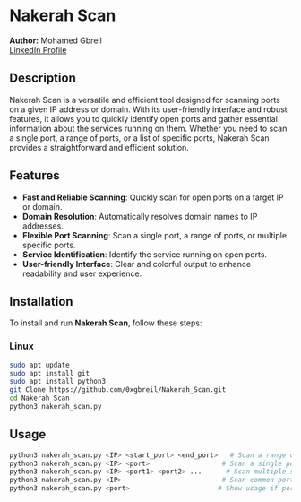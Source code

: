 # Nakerah Scan

**Author:** Mohamed Gbreil  
[LinkedIn Profile](https://www.linkedin.com/in/mohammed-gbreil-b07382329/)

## Description

Nakerah Scan is a versatile and efficient tool designed for scanning ports on a given IP address or domain. With its user-friendly interface and robust features, it allows you to quickly identify open ports and gather essential information about the services running on them. Whether you need to scan a single port, a range of ports, or a list of specific ports, Nakerah Scan provides a straightforward and efficient solution.

## Features

- **Fast and Reliable Scanning**: Quickly scan for open ports on a target IP or domain.
- **Domain Resolution**: Automatically resolves domain names to IP addresses.
- **Flexible Port Scanning**: Scan a single port, a range of ports, or multiple specific ports.
- **Service Identification**: Identify the service running on open ports.
- **User-friendly Interface**: Clear and colorful output to enhance readability and user experience.
## Installation

To install and run **Nakerah Scan**, follow these steps:

### Linux 
   ```bash
   sudo apt update
   sudo apt install git
   sudo apt install python3
   git Clone https://github.com/0xgbreil/Nakerah_Scan.git
   cd Nakerah_Scan
   python3 nakerah_scan.py
```
## Usage

```bash
python3 nakerah_scan.py <IP> <start_port> <end_port>   # Scan a range of ports
python3 nakerah_scan.py <IP> <port>                  # Scan a single port
python3 nakerah_scan.py <IP> <port1> <port2> ...      # Scan multiple specific ports
python3 nakerah_scan.py <IP>                         # Scan common ports
python3 nakerah_scan.py <port>                      # Show usage if port only

